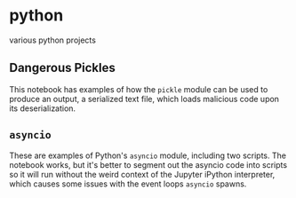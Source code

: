 # python
various python projects

## Dangerous Pickles
This notebook has examples of how the ```pickle``` module can be used to produce an output, a serialized text file, which loads malicious code upon its deserialization. 

## ```asyncio``` 
These are examples of Python's ```asyncio``` module, including two scripts. The notebook works, but it's better to segment out the asyncio code into scripts so it will run without the weird context of the Jupyter iPython interpreter, which causes some issues with the event loops ```asyncio``` spawns.
